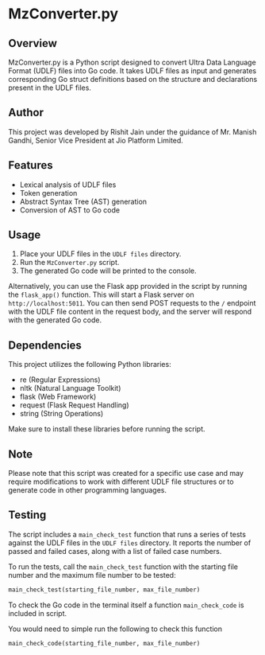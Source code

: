 # MzConverter.py

## Overview

MzConverter.py is a Python script designed to convert Ultra Data Language Format (UDLF) files into Go code. It takes UDLF files as input and generates corresponding Go struct definitions based on the structure and declarations present in the UDLF files.

## Author

This project was developed by Rishit Jain under the guidance of Mr. Manish Gandhi, Senior Vice President at Jio Platform Limited.

## Features

- Lexical analysis of UDLF files
- Token generation
- Abstract Syntax Tree (AST) generation
- Conversion of AST to Go code

## Usage

1. Place your UDLF files in the `UDLF files` directory.
2. Run the `MzConverter.py` script.
3. The generated Go code will be printed to the console.

Alternatively, you can use the Flask app provided in the script by running the `flask_app()` function. This will start a Flask server on `http://localhost:5011`. You can then send POST requests to the `/` endpoint with the UDLF file content in the request body, and the server will respond with the generated Go code.

## Dependencies

This project utilizes the following Python libraries:

- re (Regular Expressions)
- nltk (Natural Language Toolkit)
- flask (Web Framework)
- request (Flask Request Handling)
- string (String Operations)

Make sure to install these libraries before running the script.

## Note

Please note that this script was created for a specific use case and may require modifications to work with different UDLF file structures or to generate code in other programming languages.

## Testing

The script includes a `main_check_test` function that runs a series of tests against the UDLF files in the `UDLF files` directory. It reports the number of passed and failed cases, along with a list of failed case numbers.

To run the tests, call the `main_check_test` function with the starting file number and the maximum file number to be tested:

```python
main_check_test(starting_file_number, max_file_number)
```

To check the Go code in the terminal itself a function `main_check_code` is included in script.

You would need to simple run the following to check this function

```python
main_check_code(starting_file_number, max_file_number)
